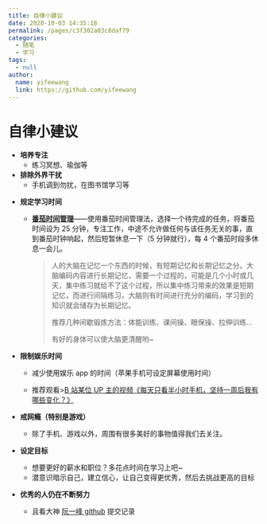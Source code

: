 ```yaml
---
title: 自律小建议
date: 2020-10-03 14:35:18
permalink: /pages/c3f302a03c8daf79
categories:
  - 随笔
  - 学习
tags:
  - null
author:
  name: yifeewang
  link: https://github.com/yifeewang
---
```


# 自律小建议

- **培养专注**
  - 练习冥想、瑜伽等
- **排除外界干扰**
  - 手机调到勿扰，在图书馆学习等

<!-- more -->

- **规定学习时间**

  - [**番茄时间管理**](https://baike.baidu.com/item/%E7%95%AA%E8%8C%84%E5%B7%A5%E4%BD%9C%E6%B3%95/6353502?fr=aladdin)——使用番茄时间管理法，选择一个待完成的任务，将番茄时间设为 25 分钟，专注工作，中途不允许做任何与该任务无关的事，直到番茄时钟响起，然后短暂休息一下（5 分钟就行），每 4 个番茄时段多休息一会儿。

    > 人的大脑在记忆一个东西的时候，有短期记忆和长期记忆之分。大脑编码内容进行长期记忆，需要一个过程的，可能是几个小时或几天，集中练习就给不了这个过程，所以集中练习带来的效果是短期记忆，而进行间隔练习，大脑则有时间进行充分的编码，学习到的知识就会储存为长期记忆。
    >
    > 推荐几种间歇锻炼方法：体能训练、课间操、眼保操、拉伸训练...
    >
    > 有好的身体可以使大脑更清醒哟~

- **限制娱乐时间**

  - 减少使用娱乐 app 的时间（苹果手机可设定屏幕使用时间）

  - 推荐观看>[B 站某位 UP 主的视频《每天只看半小时手机，坚持一周后我有哪些变化？》](https://www.bilibili.com/video/av47180907)

- **戒网瘾（特别是游戏）**

  - 除了手机、游戏以外，周围有很多美好的事物值得我们去关注。

- **设定目标**
  - 想要更好的薪水和职位？多花点时间在学习上吧~
  - 潜意识暗示自己，建立信心，让自己变得更优秀，然后去挑战更高的目标
- **优秀的人仍在不断努力**

  - 且看大神 [阮一峰 github](https://github.com/ruanyf) 提交记录

 
 <comment/> 
 